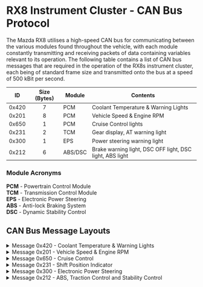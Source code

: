 # RX8 Instrument Cluster - CAN Bus Protocol
The Mazda RX8 utilises a high-speed CAN bus for communicating between the various modules found throughout the vehicle, with each module constantly transmitting and receiving
packets of data containing variables relevant to its operation. The following table contains a list of CAN bus messages that are required in the operation of the RX8s
instrument cluster, each being of standard frame size and transmitted onto the bus at a speed of 500 kBit per second.

| ID         | Size (Bytes) | Module  | Contents
| ---------- | :----------: | ------- | --------
| 0x420      | 7            | PCM     | Coolant Temperature & Warning Lights
| 0x201      | 8            | PCM     | Vehicle Speed & Engine RPM
| 0x650      | 1            | PCM     | Cruise Control lights 
| 0x231      | 2            | TCM     | Gear display, AT warning light
| 0x300      | 1            | EPS     | Power steering warning light
| 0x212      | 6            | ABS/DSC | Brake warning light, DSC OFF light, DSC light, ABS light

### Module Acronyms
**PCM** - Powertrain Control Module</br>
**TCM** - Transmission Control Module</br>
**EPS** - Electronic Power Steering</br>
**ABS** - Anti-lock Braking System</br>
**DSC** - Dynamic Stability Control</br>

## CAN Bus Message Layouts
<details>
    <summary>Message 0x420 - Coolant Temperature & Warning Lights</summary>
    <br><b>Coolant Temperature & Warning Lights</b>
    <p>This message, originating from the PCM, is responsible for initialising the cluster, allowing for the engine-related warning lights to be cleared and the engine
        coolant temperature to be displayed on the gauge. If the cluster doesn't receive this message at least once every couple of seconds, 
        then all of the warning lights will default to being illuminated and the needles of the oil pressure/coolant temperature gauges will sit
        far to the left, off the face of the gauge itself.</p>
    <h4>Message Layout</h4>
    <table>
        <thead>
            <tr>
                <th>Byte</th>
                <th>Bit 7</th>
                <th>Bit 6</th>
                <th>Bit 5</th>
                <th>Bit 4</th>
                <th>Bit 3</th>
                <th>Bit 2</th>
                <th>Bit 1</th>
                <th>Bit 0</th>
            </tr>
        </thead>
        <tbody>
            <tr>
                <td align="center"><b>0</b></td>
                <td colspan="8" align="center"><b>Coolant Temperature</td>
            </tr>
            <tr>
                <td align="center"><b>1</b></td>
                <td colspan="8" align="center"><span color="gray">N/A</span></td>
            </tr>
            <tr>
                <td align="center"><b>2</b></td>
                <td colspan="8" align="center"><span color="gray">N/A</span></td>
            </tr>
            <tr>
                <td align="center"><b>3</b></td>
                <td colspan="8" align="center"><span color="gray">N/A</span></td>
            </tr>
            <tr>
                <td align="center"><b>4</b></td>
                <td align="center"><span color="gray">-</span></td>
                <td align="center"><span color="gray">-</span></td>
                <td align="center"><span color="gray">-</span></td>
                <td align="center"><span color="gray">-</span></td>
                <td align="center"><span color="gray">-</span></td>
                <td align="center"><span color="gray">-</span></td>
                <td align="center"><span color="gray">-</span></td>
                <td align="center"><code>OilP</code></td>
            </tr>
            <tr>
                <td align="center"><b>5</b></td>
                <td align="center"><span color="gray">-</span></td>
                <td align="center"><code>CEL</code></td>
                <td align="center"><span color="gray">-</span></td>
                <td align="center"><span color="gray">-</span></td>
                <td align="center"><span color="gray">-</span></td>
                <td align="center"><span color="gray">-</span></td>
                <td align="center"><span color="gray">-</span></td>
                <td align="center"><span color="gray">-</span></td>
            </tr>
            <tr>
                <td align="center"><b>6</b></td>
                <td align="center"><code>OilL</code></td>
                <td align="center"><code>Batt</code></td>
                <td align="center"><span color="gray">-</span></td>
                <td align="center"><span color="gray">-</span></td>
                <td align="center"><span color="gray">-</span></td>
                <td align="center"><code>ECL</code></td>
                <td align="center"><span color="gray">-</span></td>
                <td align="center"><span color="gray">-</span></td>
            </tr>
        </tbody>
    </table>
    <h4>Flag Descriptions</h4>
    <table>
        <thead>
            <tr>
                <th>Light</th>
                <th>Flag</th>
                <th>Name</th>
                <th>Description</th>
            </tr>
        </thead>
        <tbody>
            <tr>
                <td></td>
                <td><code>OilP</code></td>
                <td>Oil Pressure</td>
                <td>The RX8 is equipped with an engine oil pressure gauge, however the resolution is only a single bit. This makes it a dummy gauge, 
                    with the needle pointing to L (low) when the bit is set to 0, and to the centre of the gauge when it is set to 1</td>
            </tr>
            <tr>
                <td><img src="./icons/cel.png?raw=true" width="32" height="32"/></td>
                <td><code>CEL</code></td>
                <td>Check Engine Light</td>
                <td>Illuminates the Check Engine Light when set to 1</td>
            </tr>
            <tr>
                <td><img src="./icons/oilL.png?raw=true" width="32" height="32"</td>
                <td><code>OilL</code></td>
                <td>Oil Level Light</td>
                <td>Illuminates the oil level warning light when set to 1</td>
            </tr>
            <tr>
                <td><img src="./icons/batt.png?raw=true" width="32" height="32"</td>
                <td><code>Bat</code></td>
                <td>Battery Voltage Light</td>
                <td>Illuminates the battery/electrical system warning light when set to 1</td>
            </tr>
            <tr>
                <td><img src="./icons/ecl.png?raw=true" width="32" height="32"</td>
                <td><code>ECL</code></td>
                <td>Engine Coolant Level</td>
                <td>Illuminates the battery/electrical system warning light when set to 1</td>
            </tr>
        </tbody>
    </table>
</details>
<details>
    <summary>Message 0x201 - Vehicle Speed & Engine RPM</summary>
    <br><b>Vehicle Speed & Engine RPM</b>
    <p>
        This message, also originating from the PCB, broadcasts both the engine speed (RPM) and the vehicle speed, which is likely being fed to the PCM from
        the sensor on the extension housing of the transmission. The values accepted by the cluster for the vehicle speed and RPM aren't 1:1, and require scaling
        and sometimes an offset.<br><br>
        For example, the expected vehicle speed is in km/h, but with an offset value of 100.0 and a scale of 100.0
        <br><code class="language-cpp">(kmh + 100.0) * 100.0</code><br>
    </p>
    <h4>Message Layout</h4>
    <table>
        <thead>
            <tr>
                <th>Byte</th>
                <th>Bit 7</th>
                <th>Bit 6</th>
                <th>Bit 5</th>
                <th>Bit 4</th>
                <th>Bit 3</th>
                <th>Bit 2</th>
                <th>Bit 1</th>
                <th>Bit 0</th>
            </tr>
        </thead>
        <tbody>
            <tr>
                <td align="center"><b>0</b></td>
                <td colspan="8" rowspan="2" align="center"><b>Engine RPM</b><br><span color="green">rpm</span> * 3.85</td>
            </tr>
            <tr>
                <td align="center"><b>1</b></td>
            </tr>
            <tr>
                <td align="center"><b>2</b></td>
                <td colspan="8" align="center"><span color="gray">N/A</span></td>
            </tr>
            <tr>
                <td align="center"><b>3</b></td>
                <td colspan="8" align="center"><span color="gray">N/A</span></td>
            </tr>
            <tr>
                <td align="center"><b>4</b></td>
                <td colspan="8" rowspan="2" align="center"><b>Vehicle Speed</b><br>(<span color="green">km/h</span> + 100.0) * 100.0</td>
            </tr>
            <tr><td align="center"><b>5</b></td></tr>
            <tr>
                <td align="center"><b>6</b></td>
                <td colspan="8" align="center"><span color="gray">N/A</span></td>
            </tr>
            <tr>
                <td align="center"><b>7</b></td>
                <td colspan="8" align="center"><span color="gray">N/A</span></td>
            </tr>
        </tbody>
    </table>
</details>
<details>
    <summary>Message 0x650 - Cruise Control</summary>
    <br><b>Cruise Control</b>
    <p>Once again originating from the PCM, this message simply sets the state of the Cruise Control status indicator lights</p>
    <table>
        <thead>
            <tr>
                <th>Byte</th>
                <th>Bit 7</th>
                <th>Bit 6</th>
                <th>Bit 5</th>
                <th>Bit 4</th>
                <th>Bit 3</th>
                <th>Bit 2</th>
                <th>Bit 1</th>
                <th>Bit 0</th>
            </tr>
        </thead>
        <tbody>
            <tr>
                <td align="center"><b>0</b></td>
                <td align="center"><code>CCM</code></td>
                <td align="center"><code>CC</code></td>
                <td align="center"><span color="gray">-</span></td>
                <td align="center"><span color="gray">-</span></td>
                <td align="center"><span color="gray">-</span></td>
                <td align="center"><span color="gray">-</span></td>
                <td align="center"><span color="gray">-</span></td>
                <td align="center"><span color="gray">-</span></td>
            </tr>
        </tbody>
    </table>
    <h4>Flag Descriptions</h4>
    <table>
        <thead>
            <tr>
                <th>Light</th>
                <th>Flag</th>
                <th>Name</th>
                <th>Description</th>
            </tr>
        </thead>
        <tbody>
            <tr>
                <td><img src="./icons/cruisemain.png?raw=true" width="48" height="48"/></td>
                <td><code>CCM</code></td>
                <td>Cruise Control Main Light</td>
                <td>Illuminates the green Cruise Main light when set to 1.<br> In the OEM application, this light indicates that the cruise control
                system has been activated and a cruising speed has been set</td>
            </tr>
            <tr>
                <td><img src="./icons/cruise.png?raw=true" width="48" height="48"/></td>
                <td><code>CC</code></td>
                <td>Cruise Control Light</td>
                <td>Illuminates the Cruise Main light when set to 1.<br>In the OEM application, this light indicates the cruise control system is active</td>
            </tr>
        </tbody>
    </table>
</details>
<details>
    <summary>Message 0x231 - Shift Position Indicator</summary>
    <br><b>Shift Position Indicator</b>
    <p>
        This message originates from the TCM and is used by the instrument cluster on <b>automatic transmission models</b> to display the current shifter position. 
        The gear position can be displayed in either regular or manual mode, selected by setting the <code>Man</code> flag in byte 1. In regular mode, the cluster will
        display P, R, N or D. In manual mode, it will display a numeric value on the 7-segement display representing the gear the transmission is currently in. For the 
        specifics of each mode, refer to the entry for the <code>Man</code> flag in the <a href="#flag-descriptions-2">flag descriptions</a> table.
    </p>
    <h4>Message Layout</h4>
    <table>
        <thead>
            <tr>
                <th>Byte</th>
                <th>Bit 7</th>
                <th>Bit 6</th>
                <th>Bit 5</th>
                <th>Bit 4</th>
                <th>Bit 3</th>
                <th>Bit 2</th>
                <th>Bit 1</th>
                <th>Bit 0</th>
            </tr>
        </thead>
        <tbody>
            <tr>
                <td align="center"><b>0</b></td>
                <td align="center" colspan="4"><b>Manual Mode Gear</b><br>First (1) to Sixth (6)</td>
                <td align="center" colspan="4"><b>Shifter Position</b><br>P (1) | R (2) | N (3) | D (4)</td>
            </tr>
            <tr>
                <td align="center"><b>1</b></td>
                <td align="center"><code>Man</code></td>
                <td align="center"><code>AT</code></td>
                <td align="center"><span color="gray">-</span></td>
                <td align="center"><span color="gray">-</span></td>
                <td align="center"><span color="gray">-</span></td>
                <td align="center"><span color="gray">-</span></td>
                <td align="center"><span color="gray">-</span></td>
                <td align="center"><span color="gray">-</span></td>
            </tr>
        </tbody>
    </table>
    <h4>Flag Descriptions</h4>
    <table>
        <thead>
            <tr>
                <th>Light</th>
                <th>Flag</th>
                <th>Name</th>
                <th>Description</th>
            </tr>
        </thead>
        <tbody>
            <tr>
                <td><img src="./icons/manual.png?raw=true" width="32" height="32"/></td>
                <td><code>Man</code></td>
                <td>Manual Shift Mode</td>
                <td>
                    <b>When this flag is set to 0</b>, the position indicator will display the position defined in the <i>lower 4 bits</i> of
                    byte 0. Valid position values are:
                    <ul>
                        <li><b>0x1</b> for Park</li>
                        <li><b>0x2</b> for Reverse</li>
                        <li><b>0x3</b> for Neutral</li>
                        <li><b>0x4</b> for Drive</li>
                    </ul>
                    <b>When this flag is set to 1</b>, the position indicator will display the numeric value defined in the <i>upper 4 bits</i> of byte 0,
                    using the 7-segement display. Values <b>1</b> through <b>6</b> have been tested on a cluster from a 6 speed automatic, however the behaviour
                    of one removed from a 4 speed automatic model is uncertain<br>
                </td>
            </tr>
            <tr>
                <td><img src="./icons/at.png?raw=true" width="32" height="32"/></td>
                <td><code>AT</code></td>
                <td>Automatic Transmission Malfunction Light</td>
                <td>Illuminates the AT malfunction light</td>
            </tr>
        </tbody>
    </table>
</details>
<details>
    <summary>Message 0x300 - Electronic Power Steering</summary>
    <br><b>Electronic Power Steering</b>
    <p>This message, originating from the EPS Control Module, sets the state of the EPS malfunction light.</p>
    <h4>Message Layout</h4>
    <table>
        <thead>
            <tr>
                <th>Byte</th>
                <th>Bit 7</th>
                <th>Bit 6</th>
                <th>Bit 5</th>
                <th>Bit 4</th>
                <th>Bit 3</th>
                <th>Bit 2</th>
                <th>Bit 1</th>
                <th>Bit 0</th>
            </tr>
        </thead>
        <tbody>
            <tr>
                <td align="center"><b>0</b></td>
                <td align="center"><code>EPS</code></td>
                <td align="center"><span color="gray">-</span></td>
                <td align="center"><span color="gray">-</span></td>
                <td align="center"><span color="gray">-</span></td>
                <td align="center"><span color="gray">-</span></td>
                <td align="center"><span color="gray">-</span></td>
                <td align="center"><span color="gray">-</span></td>
                <td align="center"><span color="gray">-</span></td>
            </tr>
        </tbody>
    </table>
    <h4>Flag Descriptions</h4>
    <table>
        <thead>
            <tr>
                <th>Light</th>
                <th>Flag</th>
                <th>Name</th>
                <th>Description</th>
            </tr>
        </thead>
        <tbody>
            <tr>
                <td><img src="./icons/eps.png?raw=true" width="32" height="32"/></td>
                <td><code>EPS</code></td>
                <td>Electronic Power Steering Malfunction Light</td>
                <td>Illuminates the EPS malfunction light when set to 1</td>
            </tr>
        </tbody>
    </table>
</details>
<details>
    <summary>Message 0x212 - ABS, Traction Control and Stability Control</summary>
    <br><b>ABS, Traction Control and Stability Control</b>
    <p>This message is broadcast by the ABS/DSC module, it is used to set the various malfunction indication lights relating to ABS/DSC/TCS.
    It appears the warning light for the TCS can only be illuminated while the DSC OFF (<code>DSC</code>) flag is set to 1. As I'm not familiar
    with the RX8 and the operation of its TCS, and the owners manual only briefly glosses over the topic, I am unable to determine the significance of this.</p>
    <h4>Message Layout</h4>
    <table>
        <thead>
            <tr>
                <th>Byte</th>
                <th>Bit 7</th>
                <th>Bit 6</th>
                <th>Bit 5</th>
                <th>Bit 4</th>
                <th>Bit 3</th>
                <th>Bit 2</th>
                <th>Bit 1</th>
                <th>Bit 0</th>
            </tr>
        </thead>
        <tbody>
            <tr>
                <td align="center"><b>0</b></td>
                <td colspan="8" align="center"><span color="gray">N/A</span></td>
            </tr>
            <tr>
                <td align="center"><b>1</b></td>
                <td colspan="8" align="center"><span color="gray">N/A</span></td>
            </tr>
            <tr>
                <td align="center"><b>2</b></td>
                <td colspan="8" align="center"><span color="gray">N/A</span></td>
            </tr>
            <tr>
                <td align="center"><b>3</b></td>
                <td align="center"><span color="gray">-</span></td>
                <td align="center"><span color="gray">-</span></td>
                <td align="center"><span color="gray">-</span></td>
                <td align="center"><span color="gray">-</span></td>
                <td align="center"><span color="gray">-</span></td>
                <td align="center"><code>DSC</code></td>
                <td align="center"><span color="gray">-</span></td>
                <td align="center"><span color="gray">-</span></td>
            </tr>
            <tr>
                <td align="center"><b>4</b></td>
                <td align="center"><span color="gray">-</span></td>
                <td align="center"><code>BSW</code></td>
                <td align="center"><span color="gray">-</span></td>
                <td align="center"><span color="gray">-</span></td>
                <td align="center"><code>ABS</code></td>
                <td align="center"><span color="gray">-</span></td>
                <td align="center"><span color="gray">-</span></td>
                <td align="center"><span color="gray">-</span></td>
            </tr>
            <tr>
                <td align="center"><b>5</b></td>
                <td align="center"><span color="gray">-</span></td>
                <td align="center"><span color="gray">-</span></td>
                <td align="center"><code>TCSA</code></td>
                <td align="center"><code>TCSO</code></td>
                <td align="center"><span color="gray">-</span></td>
                <td align="center"><span color="gray">-</span></td>
                <td align="center"><span color="gray">-</span></td>
                <td align="center"><span color="gray">-</span></td>
            </tr>
        </tbody>
    </table>
    <h4>Flag Descriptions</h4>
    <table>
        <thead>
            <tr>
                <th>Light</th>
                <th>Flag</th>
                <th>Name</th>
                <th>Description</th>
            </tr>
        </thead>
        <tbody>
            <tr>
                <td><img src="./icons/dsc-off.png?raw=true" width="32" height="32"/></td>
                <td><code>DSC</code></td>
                <td>Dynamic Stability Control Off Light</td>
                <td>Illuminates the brake system warning light when set to 1.<br>Curiously the cluster requires this light to be illuminated in
                    order to switch on the TCS light via the <code>TCSA</code> or <code>TCSO</code> flags</td>
            </tr>
             <tr>
                <td><img src="./icons/brakes.png?raw=true" width="32" height="32"/></td>
                <td><code>BSW</code></td>
                <td>Brake System Warning Light</td>
                <td>Illuminates the brake system warning light when set to 1.<br> This light is used to indicate a malfunction in the braking system, as well
                as to indicate that the handbrake is engaged</td>
            </tr>
            <tr>
                <td><img src="./icons/abs.png?raw=true" width="32" height="32"/></td>
                <td><code>ABS</code></td>
                <td>ABS Warning Light</td>
                <td>Illuminates the ABS warning light when set to 1</td>
            </tr>
            <tr>
                <td><img src="./icons/slipflash.gif?raw=true" width="32" height="32"/></td>
                <td><code>TCSA</code></td>
                <td>Traction Control System Active</td>
                <td>Flashes the TCS light when set to 1.<br> In the OEM application, this is used to indicate the TCS is on and is currently active</td>
            </tr>
            <tr>
                <td><img src="./icons/slip.png?raw=true" width="32" height="32"/></td>
                <td><code>TSCO</code></td>
                <td>Traction Control System On Light</td>
                <td>Illuminates the TCS light when set to 1.<br> In the OEM application, this light is briefly illuminated upon switching the TCS on</td>
            </tr>
        </tbody>
    </table>
</details>
